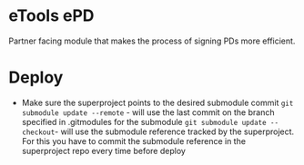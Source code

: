 # eTools ePD

Partner facing module that makes the process of signing PDs more efficient.

# Deploy

- Make sure the superproject points to the desired submodule commit
  `git submodule update --remote` - will use the last commit on the branch specified in .gitmodules for the submodule
  `git submodule update --checkout`- will use the submodule reference tracked by the superproject. For this you have to commit the submodule reference in the superproject repo every time before deploy
